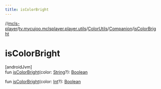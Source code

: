```yaml
---
title: isColorBright
---
```

//[mcls-player](../../../../index.html)/[tv.mycujoo.mclsplayer.player.utils](../../index.html)/[ColorUtils](../index.html)/[Companion](index.html)/[isColorBright](is-color-bright.html)



# isColorBright



[androidJvm]\
fun [isColorBright](is-color-bright.html)(color: [String](https://kotlinlang.org/api/latest/jvm/stdlib/kotlin/-string/index.html)?): [Boolean](https://kotlinlang.org/api/latest/jvm/stdlib/kotlin/-boolean/index.html)

fun [isColorBright](is-color-bright.html)(color: [Int](https://kotlinlang.org/api/latest/jvm/stdlib/kotlin/-int/index.html)?): [Boolean](https://kotlinlang.org/api/latest/jvm/stdlib/kotlin/-boolean/index.html)




